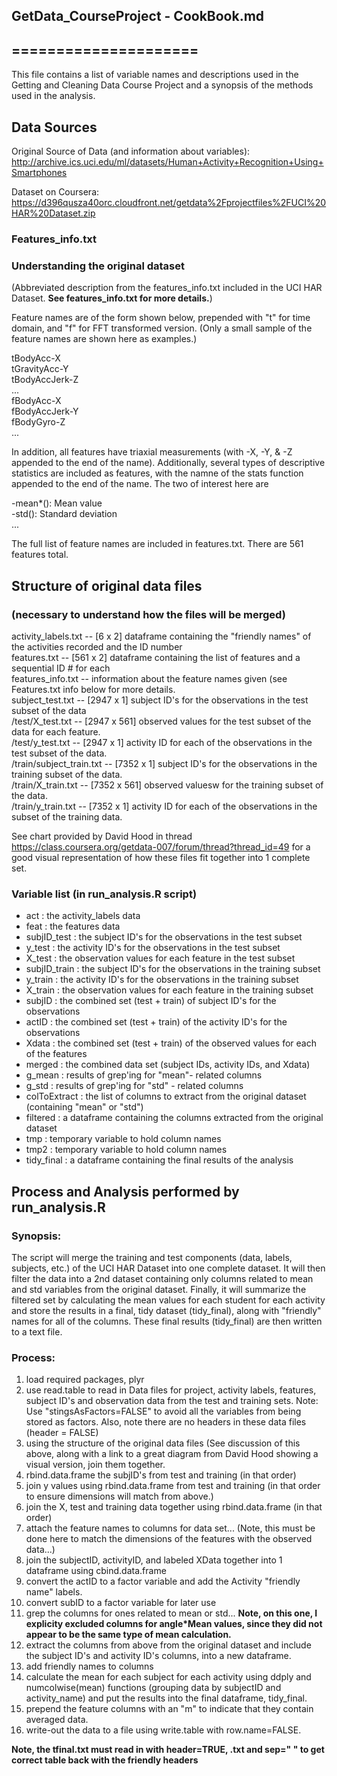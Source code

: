 ## GetData_CourseProject - CookBook.md  
## =====================  


This file contains a list of variable names and descriptions used in the Getting and Cleaning Data Course Project and a synopsis of the methods used in the analysis.

## Data Sources  
Original Source of Data (and information about variables): http://archive.ics.uci.edu/ml/datasets/Human+Activity+Recognition+Using+Smartphones  

Dataset on Coursera:  https://d396qusza40orc.cloudfront.net/getdata%2Fprojectfiles%2FUCI%20HAR%20Dataset.zip

### Features_info.txt 
### Understanding the original dataset  

(Abbreviated description from the features_info.txt included in the UCI HAR Dataset. 
**See features_info.txt for more details.**)    

Feature names are of the form shown below, prepended with "t" for time domain, and "f" for FFT transformed version.  (Only a small sample of the feature names are shown here as examples.)  

tBodyAcc-X  
tGravityAcc-Y  
tBodyAccJerk-Z  
...  
fBodyAcc-X  
fBodyAccJerk-Y  
fBodyGyro-Z  
...  

In addition, all features have triaxial measurements (with -X, -Y, & -Z appended to the end of the name).  Additionally, several types of descriptive statistics are included as features, with the namne of the stats function appended to the end of the name.  The two of interest here are 

-mean*(): Mean value  
-std(): Standard deviation   
...   

The full list of feature names are included in features.txt.  There are 561 features total.

## Structure of original data files    
### (necessary to understand how the files will be merged)

activity_labels.txt -- [6 x 2] dataframe containing the "friendly names" of the activities recorded and the ID number    
features.txt -- [561 x 2] dataframe containing the list of features and a sequential ID # for each    
features_info.txt -- information about the feature names given  (see Features.txt info below for more details.    
subject_test.txt -- [2947 x 1] subject ID's for the observations in the test subset of the data   
/test/X_test.txt -- [2947 x 561]  observed values for the test subset of the data for each feature.    
/test/y_test.txt -- [2947 x 1] activity ID for each of the observations in the test subset of the data.  
/train/subject_train.txt -- [7352 x 1] subject ID's for the observations in the training subset of the data.    
/train/X_train.txt -- [7352 x 561] observed valuesw for the training subset of the data.      
/train/y_train.txt -- [7352 x 1] activity ID for each of the observations in the subset of the training data.  

See chart provided by David Hood in thread  https://class.coursera.org/getdata-007/forum/thread?thread_id=49 for a good visual representation of how these files fit together into 1 complete set.

### Variable list (in run_analysis.R script)
- act : the activity_labels data
- feat : the features data
- subjID_test : the subject ID's for the observations in the test subset
- y_test : the activity ID's for the observations in the test subset
- X_test : the observation values for each feature in the test subset
- subjID_train : the subject ID's for the observations in the training subset
- y_train : the activity ID's for the observations in the training subset
- X_train : the observation values for each feature in the training subset
- subjID : the combined set (test + train) of subject ID's for the observations
- actID : the combined set (test + train) of the activity ID's for the observations
- Xdata : the combined set (test + train) of the observed values for each of the features
- merged : the combined data set (subject IDs, activity IDs, and Xdata)
- g_mean : results of grep'ing for "mean"- related columns
- g_std : results of grep'ing for "std" - related columns
- colToExtract : the list of columns to extract from the original dataset (containing "mean" or "std")
- filtered : a dataframe containing the columns extracted from the original dataset
- tmp : temporary variable to hold column names
- tmp2 : temporary variable to hold column names
- tidy_final : a dataframe containing the final results of the analysis

## Process and Analysis performed by run_analysis.R  

### Synopsis: 
The script will merge the training and test components (data, labels, subjects, etc.) of the UCI HAR Dataset into one complete dataset.  It will then filter the data into a 2nd dataset containing only columns related to mean and std variables from the original dataset.  Finally, it will summarize the filtered set by calculating the mean values for each student for each activity and store the results in a final, tidy dataset (tidy_final), along with "friendly" names for all of the columns.  These final results (tidy_final) are then written to a text file.

### Process:
1.  load required packages, plyr
2.  use read.table to read in Data files for project, activity labels, features, subject ID's and observation data from the test and training sets.  Note: Use "stingsAsFactors=FALSE" to avoid all the variables from being stored as factors.  Also, note there are no headers in these data files (header = FALSE)
3. using the structure of the original data files (See discussion of this above, along with a link to a great diagram from David Hood showing a visual version, join them together.
4. rbind.data.frame the subjID's from test and training (in that order)  
5. join y values using rbind.data.frame from test and training (in that order to ensure dimensions will match from above.)
6. join the X, test and training data together using rbind.data.frame (in that order)
7. attach the feature names to columns for data set... (Note, this must be done here to match the dimensions of the features with the observed data...)
8. join the subjectID, activityID, and labeled XData together into 1 dataframe using cbind.data.frame
9. convert the actID to a factor variable and add the Activity "friendly name" labels.
10. convert subID to a factor variable for later use
11. grep the columns for ones related to mean or std...  **Note, on this one, I explicity excluded columns for angle*Mean values, since they did not appear to be the same type of mean calculation.**  
12. extract the columns from above from the original dataset and include the subject ID's and activity ID's columns, into a new dataframe.  
13. add friendly names to columns
14. calculate the mean for each subject for each activity using ddply and numcolwise(mean) functions (grouping data by subjectID and activity_name) and put the results into the final dataframe, tidy_final.
15. prepend the feature columns with an "m" to indicate that they contain averaged data.
16. write-out the data to a file using write.table with row.name=FALSE.

**Note, the tfinal.txt must read in with header=TRUE, .txt and sep=" " to get correct table back with the friendly headers** 